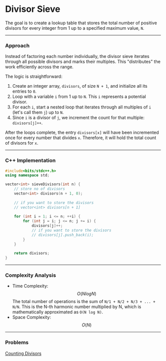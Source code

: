 # Divisor Sieve

The goal is to create a lookup table that stores the total number of positive divisors for every integer from 1 up to a specified maximum value, `N`.

***

### Approach

Instead of factoring each number individually, the divisor sieve iterates through all possible divisors and marks their multiples. This "distributes" the work efficiently across the range.

The logic is straightforward:

1. Create an integer array, `divisors`, of size `N + 1`, and initialize all its entries to `0`.
2. Loop with a variable `i` from 1 up to `N`. This `i` represents a potential divisor.
3. For each `i`, start a nested loop that iterates through all multiples of `i` (let's call them `j`) up to `N`.
4. Since `i` is a divisor of `j`, we increment the count for that multiple: `divisors[j]++`.

After the loops complete, the entry `divisors[x]` will have been incremented once for every number that divides `x`. Therefore, it will hold the total count of divisors for `x`.

***

### C++ Implementation

```cpp
#include<bits/stdc++.h>
using namespace std;

vector<int> sieveDivisors(int n) {
    // store no of divisors
    vector<int> divisors(n + 1, 0);
    
    // if you want to store the divisors
    // vector<int> divisors[n + 1]
    
    for (int i = 1; i <= n; ++i) {
        for (int j = i; j <= n; j += i) {
            divisors[j]++;
            // if you want to store the divisors 
            // divisors[j].push_back(i);
        }
    }
    
    return divisors;
}
```

***

### Complexity Analysis

* Time Complexity: $$O(NlogN)$$ The total number of operations is the sum of `N/1 + N/2 + N/3 + ... + N/N`. This is the N-th harmonic number multiplied by N, which is mathematically approximated as `O(N log N)`.
* Space Complexity: $$O(N)$$&#x20;

***

### Problems

[Counting Divisors](https://cses.fi/problemset/task/1713)
